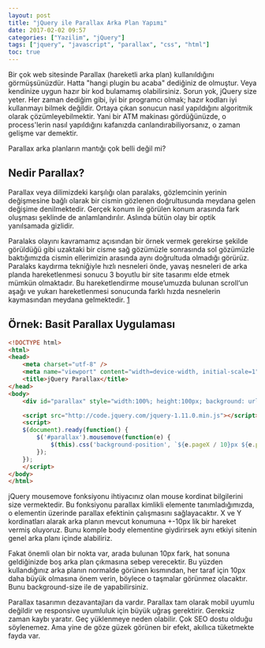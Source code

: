 ```yaml
---
layout: post
title: "jQuery ile Parallax Arka Plan Yapımı"
date: 2017-02-02 09:57
categories: ["Yazilim", "jQuery"]
tags: ["jquery", "javascript", "parallax", "css", "html"]
toc: true
---
```


Bir çok web sitesinde Parallax (hareketli arka plan) kullanıldığını görmüşsünüzdür. Hatta "hangi plugin bu acaba" dediğiniz de olmuştur. Veya kendinize uygun hazır bir kod bulamamış olabilirsiniz. Sorun yok, jQuery size yeter. Her zaman dediğim gibi, iyi bir programcı olmak; hazır kodları iyi kullanmayı bilmek değildir. Ortaya çıkan sonucun nasıl yapıldığını algoritmik olarak çözümleyebilmektir. Yani bir ATM makinası gördüğünüzde, o process'lerin nasıl yapıldığını kafanızda canlandırabiliyorsanız, o zaman gelişme var demektir.

Parallax arka planların mantığı çok belli değil mi?

## Nedir Parallax?
Parallax veya dilimizdeki karşılığı olan paralaks, gözlemcinin yerinin değişmesine bağlı olarak bir cismin gözlenen doğrultusunda meydana gelen değişime denilmektedir. Gerçek konum ile görülen konum arasında fark oluşması şeklinde de anlamlandırılır. Aslında bütün olay bir optik yanılsamada gizlidir.

Paralaks olayını kavramamız açısından bir örnek vermek gerekirse şekilde görüldüğü gibi uzaktaki bir cisme sağ gözümüzle sonrasında sol gözümüzle baktığımızda cismin ellerimizin arasında aynı doğrultuda olmadığı görürüz. Paralaks kaydırma tekniğiyle hızlı nesneleri önde, yavaş nesneleri de arka planda hareketlenmesi sonucu 3 boyutlu bir site tasarımı elde etmek mümkün olmaktadır. Bu hareketlendirme mouse’umuzda bulunan scroll‘un aşağı ve yukarı hareketlenmesi sonucunda farklı hızda nesnelerin kaymasından meydana gelmektedir. [1](https://webmaster.kitchen/paralaks-web-tasarimi-nedir/)

## Örnek: Basit Parallax Uygulaması
```html
<!DOCTYPE html>
<html>
<head>
    <meta charset="utf-8" />
    <meta name="viewport" content="width=device-width, initial-scale=1" />
    <title>jQuery Parallax</title>
</head>
<body>
    <div id="parallax" style="width:100%; height:100px; background: url('asset/background-image.jpg') repeat;"></div>

    <script src="http://code.jquery.com/jquery-1.11.0.min.js"></script>
    <script>
    $(document).ready(function() {
        $('#parallax').mousemove(function(e) {
            $(this).css('background-position', `${e.pageX / 10}px ${e.pageY / 10}ğx`);
        });
    });
    </script>
</body>
</html>
```

jQuery mousemove fonksiyonu ihtiyacınız olan mouse kordinat bilgilerini size vermektedir. Bu fonksiyonu parallax kimlikli elemente tanımladığımızda, o elementin üzerinde parallax efektinin çalışmasını sağlayacaktır. X ve Y kordinatları alarak arka planın mevcut konumuna +-10px lik bir hareket vermiş oluyoruz. Bunu komple body elementine giydirirsek aynı etkiyi sitenin genel arka planı içinde alabiliriz. 

Fakat önemli olan bir nokta var, arada bulunan 10px fark, hat sonuna geldiğinizde boş arka plan çıkmasına sebep verecektir. Bu yüzden kullandığınız arka planın normalde görünen kısmından, her taraf için 10px daha büyük olmasına önem verin, böylece o taşmalar görünmez olacaktır. Bunu background-size ile de yapabilirsiniz.

Parallax tasarımın dezavantajları da vardır. Parallax tam olarak mobil uyumlu değildir ve responsive uyumluluk için büyük uğraş gerektirir. Gereksiz zaman kaybı yaratır. Geç yüklenmeye neden olabilir. Çok SEO dostu olduğu söylenemez. Ama yine de göze güzek görünen bir efekt, akıllıca tüketmekte fayda var.